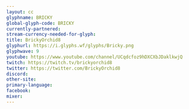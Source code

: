 ```yaml
---
layout: cc
glyphname: BRICKY
global-glyph-code: BRICKY
currently-partnered: 
stream-currency-needed-for-glyph: 
title: BrickyOrchid8
glyphurl: https://i.glyphs.wf/glyphs/Bricky.png
glyphwave: 9
youtube: https://www.youtube.com/channel/UCqdcfoz9hDXCXbJDaklkwjQ
twitch: https://twitch.tv/brickyorchid8
twitter: https://twitter.com/BrickyOrchid8
discord: 
other-site: 
primary-language: 
facebook: 
mixer: 
---
```


